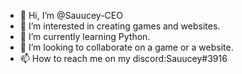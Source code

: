 - 👋 Hi, I’m @Sauucey-CEO
- 👀 I’m interested in creating games and websites.
- 🌱 I’m currently learning Python.
- 💞️ I’m looking to collaborate on a game or a website.
- 📫 How to reach me on my discord:Sauucey#3916

<!---
Sauucey-CEO/Sauucey-CEO is a ✨ special ✨ repository because its `README.md` (this file) appears on your GitHub profile.
You can click the Preview link to take a look at your changes.
--->
